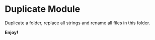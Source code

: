 # Duplicate Module

Duplicate a folder, replace all strings and rename all files in this folder.

**Enjoy!**
